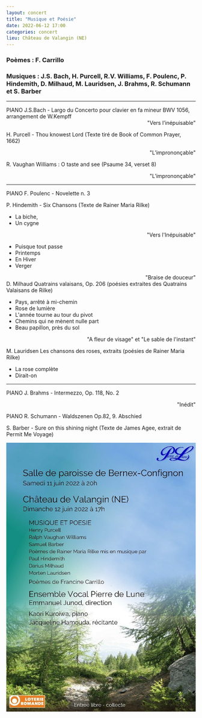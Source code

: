 ```yaml
---
layout: concert
title: "Musique et Poésie"
date: 2022-06-12 17:00
categories: concert
lieu: Château de Valangin (NE)
---
```


### Poèmes : F. Carrillo
### Musiques : J.S. Bach, H. Purcell, R.V. Williams, F. Poulenc, P. Hindemith, D. Milhaud, M. Lauridsen, J. Brahms, R. Schumann et S. Barber

<hr>
PIANO J.S.Bach - Largo du Concerto pour clavier en fa mineur BWV 1056, arrangement de W.Kempff

<div style="text-align: right">"Vers l’inépuisable"</div>

H. Purcell - Thou knowest Lord (Texte tiré de Book of Common Prayer, 1662)

<div style="text-align: right">"L’imprononçable"</div>

R. Vaughan Williams : O taste and see (Psaume 34, verset 8)

<div style="text-align: right">"L’imprononçable"</div>

<hr>

PIANO F. Poulenc - Novelette n. 3

P. Hindemith - Six Chansons (Texte de Rainer Maria Rilke)

- La biche,
- Un cygne

<div style="text-align: right">"Vers l'Inépuisable"</div>

- Puisque tout passe
- Printemps
- En Hiver
- Verger
<div style="text-align: right">"Braise de douceur"</div>
D. Milhaud Quatrains valaisans, Op. 206 (poésies extraites des Quatrains Valaisans de Rilke)

- Pays, arrêté à mi-chemin
- Rose de lumière
- L'année tourne au tour du pivot
- Chemins qui ne mènent nulle part
- Beau papillon, près du sol

<div style="text-align: right">"A fleur de visage" et "Le sable de l'instant"</div>

M. Lauridsen Les chansons des roses, extraits (poésies de Rainer Maria Rilke) 
- La rose complète
- Dirait-on

<hr>

PIANO J. Brahms - Intermezzo, Op. 118, No. 2

<div style="text-align: right">"Inédit"</div>

PIANO R. Schumann - Waldszenen Op.82, 9. Abschied

S. Barber - Sure on this shining night (Texte de James Agee, extrait de Permit Me Voyage)

  <div class="tab-content col-sm-9">
    <img class="img-responsive"
         src="/affiches/2022-06-11_poesie_et_musique.jpg"
         alt="Image de l'affiche du concert {{ page.title }}"
    />
  </div>

